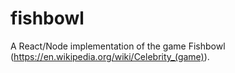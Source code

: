 # fishbowl
A React/Node implementation of the game Fishbowl (https://en.wikipedia.org/wiki/Celebrity_(game)).
